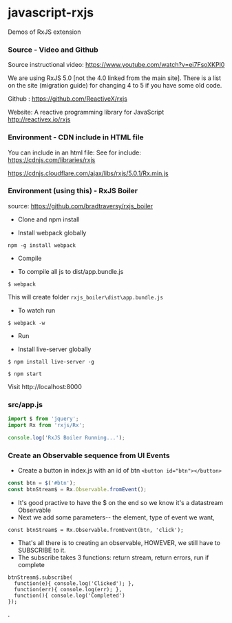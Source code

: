 # javascript-rxjs
Demos of RxJS extension

### Source - Video and Github

Source instructional video: https://www.youtube.com/watch?v=ei7FsoXKPl0

We are using RxJS 5.0 [not the 4.0 linked from the main site]. There is a list on the site (migration guide) for changing 4 to 5 if you have some old code.

Github : https://github.com/ReactiveX/rxjs

Website: A reactive programming library for JavaScript http://reactivex.io/rxjs

### Environment - CDN include in HTML file

You can include in an html file:
See for include: https://cdnjs.com/libraries/rxjs

https://cdnjs.cloudflare.com/ajax/libs/rxjs/5.0.1/Rx.min.js


### Environment (using this) - RxJS Boiler

source: https://github.com/bradtraversy/rxjs_boiler

* Clone and npm install

* Install webpack globally

`npm -g install webpack﻿`

* Compile

* To compile all js to dist/app.bundle.js

`$ webpack`

This will create folder `rxjs_boiler\dist\app.bundle.js`

* To watch run

`$ webpack -w`

* Run

* Install live-server globally

`$ npm install live-server -g`

`$ npm start`

Visit http://localhost:8000


### src/app.js

```javascript
import $ from 'jquery';
import Rx from 'rxjs/Rx';

console.log('RxJS Boiler Running...');
```

### Create an Observable sequence from UI Events

* Create a button in index.js with an id of btn `<button id="btn"></button>`
```javascript
const btn = $('#btn');
const btnStream$ = Rx.Observable.fromEvent();
```

* It's good practive to have the $ on the end so we know it's a datastream Observable
* Next we add some parameters-- the element, type of event we want,

`const btnStream$ = Rx.Observable.fromEvent(btn, 'click');`

* That's all there is to creating an observable, HOWEVER, we still have to SUBSCRIBE to it.
* The subscribe takes 3 functions: return stream, return errors, run if complete

```
btnStream$.subscribe(
  function(e){ console.log('Clicked'); },
  function(err){ console.log(err); },
  function(){ console.log('Completed')
});
```





.
